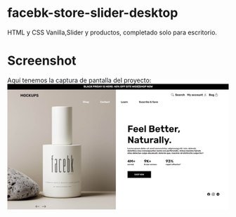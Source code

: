 # facebk-store-slider-desktop
HTML y CSS Vanilla,Slider y productos, completado solo para escritorio.

# Screenshot
Aquí tenemos la captura de pantalla del proyecto:
![screenshot](facebk.png)